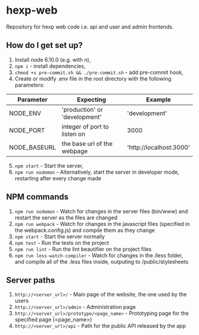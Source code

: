 # hexp-web
Repository for hexp web code i.e. api and user and admin frontends.

## How do I get set up?
1. Install node 6.10.0 (e.g. with n),
2. `npm i` - install dependencies,
3. `chmod +x pre-commit.sh && ./pre-commit.sh` - add pre-commit hook,
4. Create or modify .env file in the root directory with the following parameters:

Parameter | Expecting | Example
--- | --- | ---
NODE_ENV | 'production' or 'development' | 'development'
NODE_PORT | integer of port to listen on | 3000
NODE_BASEURL | the base url of the webpage | 'http://localhost:3000'

5. `npm start` - Start the server,
6. `npm run nodemon` - Alternatively, start the server in developer mode, restarting after every change made

## NPM commands
1. `npm run nodemon` - Watch for changes in the server files (bin/www) and restart the server as the files are changed
2. `npm run webpack` - Watch for changes in the javascript files (specified in the webpack.config.js) and compile them as they change
3. `npm start` - Start the server normally
4. `npm test` - Run the tests on the project
5. `npm run lint` - Run the lint beautifier on the project files
6. `npm run less-watch-compiler` - Watch for changes in the /less folder, and compile all of the .less files inside, outputing to /public/stylesheets

## Server paths
1. `http://<server_url>/` - Main page of the website, the one used by the users
2. `http://<server_url>/admin` - Administration page
3. `http://<server_url>/prototype/<page_name>` - Prototyping page for the specified page (<page_name>)
4. `http://<server_url>/api` - Path for the public API released by the app